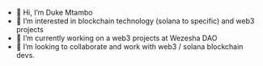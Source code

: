 - 👋 Hi, I’m Duke Mtambo
- 👀 I’m interested in blockchain technology (solana to specific) and web3 projects
- 🌱 I’m currently working on a web3 projects at Wezesha DAO
- 💞️ I’m looking to collaborate and work with web3 / solana blockchain devs.


<!---
dukemtambo/dukemtambo is a ✨ special ✨ repository because its `README.md` (this file) appears on your GitHub profile.
You can click the Preview link to take a look at your changes.
--->
